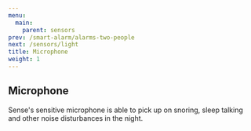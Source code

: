 ```yaml
---
menu:
  main:
    parent: sensors
prev: /smart-alarm/alarms-two-people
next: /sensors/light
title: Microphone
weight: 1
---
```


## Microphone


Sense's sensitive microphone is able to pick up on snoring, sleep talking and other noise disturbances in the night.
